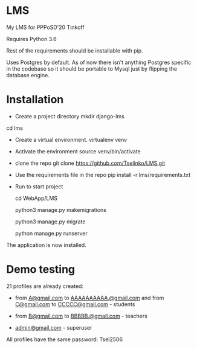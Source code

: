 # LMS
My LMS for PPPoSD'20 Tinkoff

Requires Python 3.6

Rest of the requirements should be installable with pip.

Uses Postgres by default. As of now there isn't anything Postgres specific in the codebase so it should be portable to Mysql just by flipping the database engine.

# Installation
- Create a project directory
mkdir django-lms

cd lms

- Create a virtual environment.
virtualenv venv

- Activate the environment
source venv/bin/activate

- clone the repo
git clone https://github.com/Tselinko/LMS.git

- Use the requirements file in the repo
pip install -r lms/requirements.txt

- Run to start project
  
  cd WebApp/LMS

  python3 manage.py makemigrations

  python3 manage.py migrate

  python manage.py runserver

The application is now installed. 

# Demo testing

21 profiles are already created:

- from A@gmail.com to AAAAAAAAAA.@gmail.com and from C@gmail.com to CCCCC@gmail.com - students

- from B@gmail.com to BBBBB.@gmail.com - teachers

- admin@gmail.com - superuser

All profiles have the same password: Tsel2506
